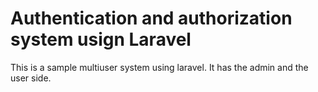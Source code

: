 # Authentication and authorization system usign Laravel

This is a sample multiuser system using laravel. It has the admin and the user side.
